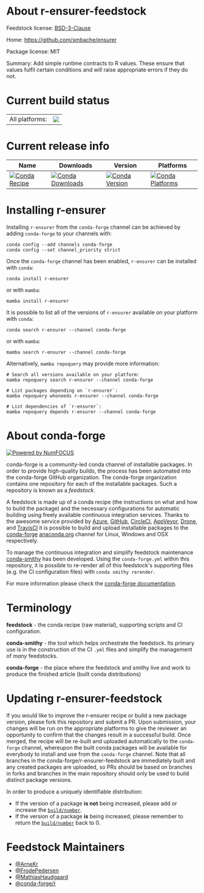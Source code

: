 About r-ensurer-feedstock
=========================

Feedstock license: [BSD-3-Clause](https://github.com/conda-forge/r-ensurer-feedstock/blob/main/LICENSE.txt)

Home: https://github.com/smbache/ensurer

Package license: MIT

Summary: Add simple runtime contracts to R values. These ensure that values fulfil certain conditions and will raise appropriate errors if they do not.

Current build status
====================


<table><tr><td>All platforms:</td>
    <td>
      <a href="https://dev.azure.com/conda-forge/feedstock-builds/_build/latest?definitionId=4874&branchName=main">
        <img src="https://dev.azure.com/conda-forge/feedstock-builds/_apis/build/status/r-ensurer-feedstock?branchName=main">
      </a>
    </td>
  </tr>
</table>

Current release info
====================

| Name | Downloads | Version | Platforms |
| --- | --- | --- | --- |
| [![Conda Recipe](https://img.shields.io/badge/recipe-r--ensurer-green.svg)](https://anaconda.org/conda-forge/r-ensurer) | [![Conda Downloads](https://img.shields.io/conda/dn/conda-forge/r-ensurer.svg)](https://anaconda.org/conda-forge/r-ensurer) | [![Conda Version](https://img.shields.io/conda/vn/conda-forge/r-ensurer.svg)](https://anaconda.org/conda-forge/r-ensurer) | [![Conda Platforms](https://img.shields.io/conda/pn/conda-forge/r-ensurer.svg)](https://anaconda.org/conda-forge/r-ensurer) |

Installing r-ensurer
====================

Installing `r-ensurer` from the `conda-forge` channel can be achieved by adding `conda-forge` to your channels with:

```
conda config --add channels conda-forge
conda config --set channel_priority strict
```

Once the `conda-forge` channel has been enabled, `r-ensurer` can be installed with `conda`:

```
conda install r-ensurer
```

or with `mamba`:

```
mamba install r-ensurer
```

It is possible to list all of the versions of `r-ensurer` available on your platform with `conda`:

```
conda search r-ensurer --channel conda-forge
```

or with `mamba`:

```
mamba search r-ensurer --channel conda-forge
```

Alternatively, `mamba repoquery` may provide more information:

```
# Search all versions available on your platform:
mamba repoquery search r-ensurer --channel conda-forge

# List packages depending on `r-ensurer`:
mamba repoquery whoneeds r-ensurer --channel conda-forge

# List dependencies of `r-ensurer`:
mamba repoquery depends r-ensurer --channel conda-forge
```


About conda-forge
=================

[![Powered by
NumFOCUS](https://img.shields.io/badge/powered%20by-NumFOCUS-orange.svg?style=flat&colorA=E1523D&colorB=007D8A)](https://numfocus.org)

conda-forge is a community-led conda channel of installable packages.
In order to provide high-quality builds, the process has been automated into the
conda-forge GitHub organization. The conda-forge organization contains one repository
for each of the installable packages. Such a repository is known as a *feedstock*.

A feedstock is made up of a conda recipe (the instructions on what and how to build
the package) and the necessary configurations for automatic building using freely
available continuous integration services. Thanks to the awesome service provided by
[Azure](https://azure.microsoft.com/en-us/services/devops/), [GitHub](https://github.com/),
[CircleCI](https://circleci.com/), [AppVeyor](https://www.appveyor.com/),
[Drone](https://cloud.drone.io/welcome), and [TravisCI](https://travis-ci.com/)
it is possible to build and upload installable packages to the
[conda-forge](https://anaconda.org/conda-forge) [anaconda.org](https://anaconda.org/)
channel for Linux, Windows and OSX respectively.

To manage the continuous integration and simplify feedstock maintenance
[conda-smithy](https://github.com/conda-forge/conda-smithy) has been developed.
Using the ``conda-forge.yml`` within this repository, it is possible to re-render all of
this feedstock's supporting files (e.g. the CI configuration files) with ``conda smithy rerender``.

For more information please check the [conda-forge documentation](https://conda-forge.org/docs/).

Terminology
===========

**feedstock** - the conda recipe (raw material), supporting scripts and CI configuration.

**conda-smithy** - the tool which helps orchestrate the feedstock.
                   Its primary use is in the construction of the CI ``.yml`` files
                   and simplify the management of *many* feedstocks.

**conda-forge** - the place where the feedstock and smithy live and work to
                  produce the finished article (built conda distributions)


Updating r-ensurer-feedstock
============================

If you would like to improve the r-ensurer recipe or build a new
package version, please fork this repository and submit a PR. Upon submission,
your changes will be run on the appropriate platforms to give the reviewer an
opportunity to confirm that the changes result in a successful build. Once
merged, the recipe will be re-built and uploaded automatically to the
`conda-forge` channel, whereupon the built conda packages will be available for
everybody to install and use from the `conda-forge` channel.
Note that all branches in the conda-forge/r-ensurer-feedstock are
immediately built and any created packages are uploaded, so PRs should be based
on branches in forks and branches in the main repository should only be used to
build distinct package versions.

In order to produce a uniquely identifiable distribution:
 * If the version of a package **is not** being increased, please add or increase
   the [``build/number``](https://docs.conda.io/projects/conda-build/en/latest/resources/define-metadata.html#build-number-and-string).
 * If the version of a package **is** being increased, please remember to return
   the [``build/number``](https://docs.conda.io/projects/conda-build/en/latest/resources/define-metadata.html#build-number-and-string)
   back to 0.

Feedstock Maintainers
=====================

* [@ArneKr](https://github.com/ArneKr/)
* [@FrodePedersen](https://github.com/FrodePedersen/)
* [@MathiasHaudgaard](https://github.com/MathiasHaudgaard/)
* [@conda-forge/r](https://github.com/conda-forge/r/)

